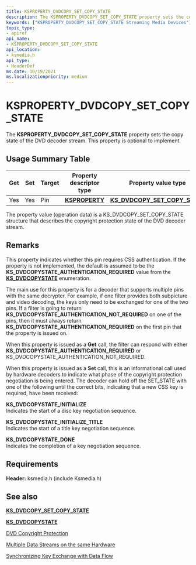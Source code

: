 ```yaml
---
title: KSPROPERTY_DVDCOPY_SET_COPY_STATE
description: The KSPROPERTY_DVDCOPY_SET_COPY_STATE property sets the copy state of the DVD decoder stream. This property is optional to implement.
keywords: ["KSPROPERTY_DVDCOPY_SET_COPY_STATE Streaming Media Devices"]
topic_type:
- apiref
api_name:
- KSPROPERTY_DVDCOPY_SET_COPY_STATE
api_location:
- ksmedia.h
api_type:
- HeaderDef
ms.date: 10/19/2021
ms.localizationpriority: medium
---
```


# KSPROPERTY_DVDCOPY_SET_COPY_STATE

The **KSPROPERTY_DVDCOPY_SET_COPY_STATE** property sets the copy state of the DVD decoder stream. This property is optional to implement.

## Usage Summary Table

| Get | Set | Target | Property descriptor type | Property value type |
|--|--|--|--|--|
| Yes | Yes | Pin | [**KSPROPERTY**](/windows-hardware/drivers/stream/ksproperty-structure) | [**KS_DVDCOPY_SET_COPY_STATE**](/windows-hardware/drivers/ddi/ksmedia/ns-ksmedia-_ks_dvdcopy_set_copy_state) |

The property value (operation data) is a KS_DVDCOPY_SET_COPY_STATE structure that describes the copyright protection state of the DVD decoder stream.

## Remarks

This property indicates whether this pin requires CSS authentication. If the property is not implemented, the default is assumed to be the **KS_DVDCOPYSTATE_AUTHENTICATION_REQUIRED** value from the [**KS_DVDCOPYSTATE**](/windows-hardware/drivers/ddi/ksmedia/ne-ksmedia-ks_dvdcopystate) enumeration.

The main use for this property is for a decoder that supports multiple pins with the same decrypter. For example, if one filter provides both subpicture and video decoding, the keys only need to be exchanged for one of the two pins. If a filter is going to return **KS_DVDCOPYSTATE_AUTHENTICATION_NOT_REQUIRED** on one of the pins, then it must always return **KS_DVDCOPYSTATE_AUTHENTICATION_REQUIRED** on the first pin that the property is issued on.

When this property is issued as a **Get** call, the filter can respond with either **KS_DVDCOPYSTATE_AUTHENTICATION_REQUIRED** or KS_DVDCOPYSTATE_AUTHENTICATION_NOT_REQUIRED.

When this property is issued as a **Set** call, this is an informational call used by hardware decoders to indicate what phase of the copyright protection negotiation is being entered. The decoder can hold off the SET_STATE with one of the following until the correct bits, indicating that a new CSS key is required, have been received:

**KS_DVDCOPYSTATE_INITIALIZE**  
Indicates the start of a disc key negotiation sequence.

**KS_DVDCOPYSTATE_INITIALIZE_TITLE**  
Indicates the start of a title key negotiation sequence.

**KS_DVDCOPYSTATE_DONE**  
Indicates the completion of a key negotiation sequence.

## Requirements

**Header:** ksmedia.h (include Ksmedia.h)

## See also

[**KS_DVDCOPY_SET_COPY_STATE**](/windows-hardware/drivers/ddi/ksmedia/ns-ksmedia-_ks_dvdcopy_set_copy_state)

[**KS_DVDCOPYSTATE**](/windows-hardware/drivers/ddi/ksmedia/ne-ksmedia-ks_dvdcopystate)

[DVD Copyright Protection](./dvd-copyright-protection.md)

[Multiple Data Streams on the same Hardware](./multiple-data-streams-on-the-same-hardware.md)

[Synchronizing Key Exchange with Data Flow](./synchronizing-key-exchange-with-data-flow.md)
